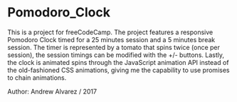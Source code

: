 # Pomodoro_Clock
This is a project for freeCodeCamp.
The project features a responsive Pomodoro Clock timed for a 25 minutes session and a 5 minutes break session. The timer is represented by a tomato that spins twice (once per session), the session timings can be modified with the +/- buttons.
Lastly, the clock is animated spins through the JavaScript animation API instead of the old-fashioned CSS animations, giving me the capability to use promises to chain animations.

Author: Andrew Alvarez / 2017
